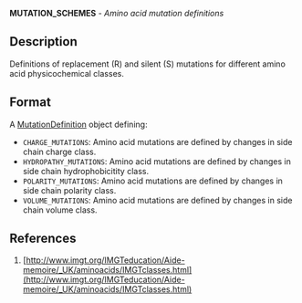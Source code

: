 





**MUTATION_SCHEMES** - *Amino acid mutation definitions*

Description
--------------------

Definitions of replacement (R) and silent (S) mutations for different amino acid
physicochemical classes.




Format
-------------------
A [MutationDefinition](MutationDefinition-class.md) object defining:

+ `CHARGE_MUTATIONS`:      Amino acid mutations are defined by changes
in side chain charge class.
+ `HYDROPATHY_MUTATIONS`:  Amino acid mutations are defined by changes
in side chain hydrophobicitity class.
+ `POLARITY_MUTATIONS`:    Amino acid mutations are defined by changes
in side chain polarity class.
+ `VOLUME_MUTATIONS`:      Amino acid mutations are defined by changes
in side chain volume class.


References
-------------------


1. [http://www.imgt.org/IMGTeducation/Aide-memoire/_UK/aminoacids/IMGTclasses.html](http://www.imgt.org/IMGTeducation/Aide-memoire/_UK/aminoacids/IMGTclasses.html) 






